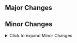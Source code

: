 ## Major Changes


## Minor Changes

<details>
<summary>Click to expand Minor Changes</summary>

- Goals that require the use of drugs or alcohol will no longer be available when those items are banned (eg. in the Straight Edge loadout)
- Tweaked weapon placements for different FoVs and ultra-widescreen
- Alarm lights now count for the "Light Vandalism" bingo goal, if they are breakable
- Fixed mirrored rotation of Limited/Fixed Saves ATM that was added to the gas station, and moved it forwards slightly to get away from some bad collision detection

</details>
